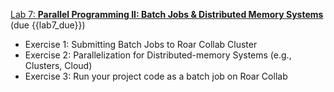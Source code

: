[Lab 7:  **Parallel Programming II: Batch Jobs & Distributed Memory Systems**](https://github.com/PsuAstro528/lab7)  (due {{lab7_due}})
- Exercise 1: Submitting Batch Jobs to Roar Collab Cluster
- Exercise 2: Parallelization for Distributed-memory Systems (e.g., Clusters, Cloud)
- Exercise 3: Run your project code as a batch job on Roar Collab
